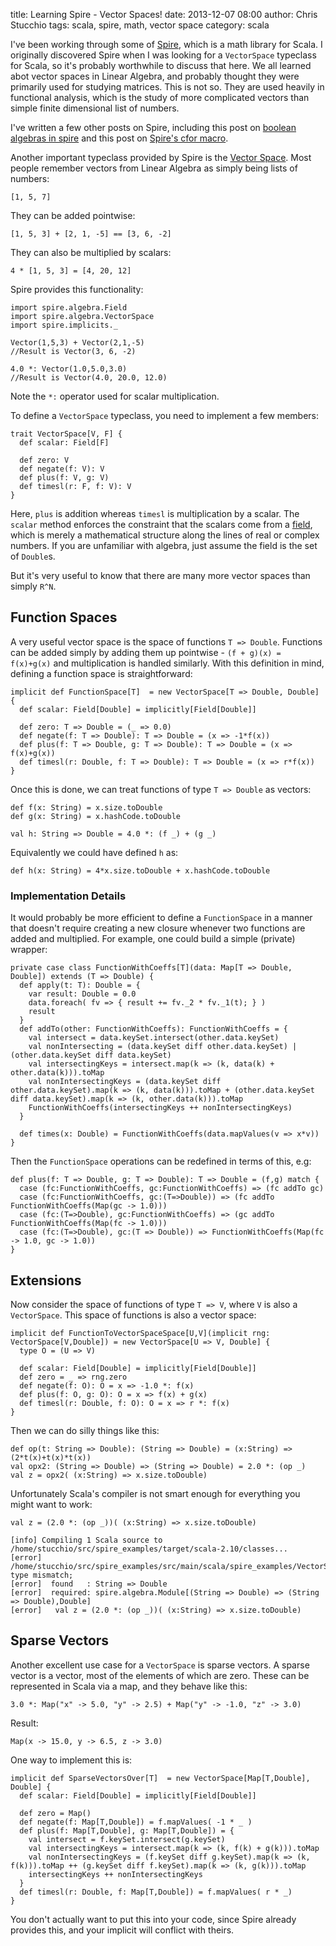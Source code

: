 title: Learning Spire - Vector Spaces!
date: 2013-12-07 08:00
author: Chris Stucchio
tags: scala, spire, math, vector space
category: scala




I've been working through some of [Spire](https://github.com/non/spire), which is a math library for Scala. I originally discovered Spire when I was looking for a `VectorSpace` typeclass for Scala, so it's probably worthwhile to discuss that here. We all learned abot vector spaces in Linear Algebra, and probably thought they were primarily used for studying matrices. This is not so. They are used heavily in functional analysis, which is the study of more complicated vectors than simple finite dimensional list of numbers.

I've written a few other posts on Spire, including this post on [boolean algebras in spire](/blog/2013/learning_spire_boolean_algebra.html) and this post on [Spire's cfor macro](http://www.chrisstucchio.com/blog/2014/learning_spire_cfor.html).




Another important typeclass provided by Spire is the [Vector Space](https://github.com/non/spire/blob/master/core/src/main/scala/spire/algebra/VectorSpace.scala). Most people remember vectors from Linear Algebra as simply being lists of numbers:

    [1, 5, 7]

They can be added pointwise:

    [1, 5, 3] + [2, 1, -5] == [3, 6, -2]

They can also be multiplied by scalars:

    4 * [1, 5, 3] = [4, 20, 12]

Spire provides this functionality:

    import spire.algebra.Field
    import spire.algebra.VectorSpace
    import spire.implicits._

    Vector(1,5,3) + Vector(2,1,-5)
    //Result is Vector(3, 6, -2)

    4.0 *: Vector(1.0,5.0,3.0)
    //Result is Vector(4.0, 20.0, 12.0)

Note the `*:` operator used for scalar multiplication.

To define a `VectorSpace` typeclass, you need to implement a few members:

    trait VectorSpace[V, F] {
      def scalar: Field[F]

      def zero: V
      def negate(f: V): V
      def plus(f: V, g: V)
      def timesl(r: F, f: V): V
    }

Here, `plus` is addition whereas `timesl` is multiplication by a scalar. The `scalar` method enforces the constraint that the scalars come from a [field](http://en.wikipedia.org/wiki/Field_(mathematics)), which is merely a mathematical structure along the lines of real or complex numbers. If you are unfamiliar with algebra, just assume the field is the set of `Double`s.

But it's very useful to know that there are many more vector spaces than simply `R^N`.

## Function Spaces

A very useful vector space is the space of functions `T => Double`. Functions can be added simply by adding them up pointwise - `(f + g)(x) = f(x)+g(x)` and multiplication is handled similarly. With this definition in mind, defining a function space is straightforward:

    implicit def FunctionSpace[T]  = new VectorSpace[T => Double, Double] {
      def scalar: Field[Double] = implicitly[Field[Double]]

      def zero: T => Double = (_ => 0.0)
      def negate(f: T => Double): T => Double = (x => -1*f(x))
      def plus(f: T => Double, g: T => Double): T => Double = (x => f(x)+g(x))
      def timesl(r: Double, f: T => Double): T => Double = (x => r*f(x))
    }

Once this is done, we can treat functions of type `T => Double` as vectors:

    def f(x: String) = x.size.toDouble
    def g(x: String) = x.hashCode.toDouble

    val h: String => Double = 4.0 *: (f _) + (g _)

Equivalently we could have defined `h` as:

    def h(x: String) = 4*x.size.toDouble + x.hashCode.toDouble

### Implementation Details

It would probably be more efficient to define a `FunctionSpace` in a manner that doesn't require creating a new closure whenever two functions are added and multiplied. For example, one could build a simple (private) wrapper:

    private case class FunctionWithCoeffs[T](data: Map[T => Double, Double]) extends (T => Double) {
      def apply(t: T): Double = {
        var result: Double = 0.0
        data.foreach( fv => { result += fv._2 * fv._1(t); } )
        result
      }
      def addTo(other: FunctionWithCoeffs): FunctionWithCoeffs = {
        val intersect = data.keySet.intersect(other.data.keySet)
        val nonIntersecting = (data.keySet diff other.data.keySet) | (other.data.keySet diff data.keySet)
        val intersectingKeys = intersect.map(k => (k, data(k) + other.data(k))).toMap
        val nonIntersectingKeys = (data.keySet diff other.data.keySet).map(k => (k, data(k))).toMap + (other.data.keySet diff data.keySet).map(k => (k, other.data(k))).toMap
        FunctionWithCoeffs(intersectingKeys ++ nonIntersectingKeys)
      }

      def times(x: Double) = FunctionWithCoeffs(data.mapValues(v => x*v))
    }

Then the `FunctionSpace` operations can be redefined in terms of this, e.g:

    def plus(f: T => Double, g: T => Double): T => Double = (f,g) match {
      case (fc:FunctionWithCoeffs, gc:FunctionWithCoeffs) => (fc addTo gc)
      case (fc:FunctionWithCoeffs, gc:(T=>Double)) => (fc addTo FunctionWithCoeffs(Map(gc -> 1.0)))
      case (fc:(T=>Double), gc:FunctionWithCoeffs) => (gc addTo FunctionWithCoeffs(Map(fc -> 1.0)))
      case (fc:(T=>Double), gc:(T => Double)) => FunctionWithCoeffs(Map(fc -> 1.0, gc -> 1.0))
    }

## Extensions

Now consider the space of functions of type `T => V`, where `V` is also a `VectorSpace`. This space of functions is also a vector space:

    implicit def FunctionToVectorSpaceSpace[U,V](implicit rng: VectorSpace[V,Double]) = new VectorSpace[U => V, Double] {
      type O = (U => V)

      def scalar: Field[Double] = implicitly[Field[Double]]
      def zero = _ => rng.zero
      def negate(f: O): O = x => -1.0 *: f(x)
      def plus(f: O, g: O): O = x => f(x) + g(x)
      def timesl(r: Double, f: O): O = x => r *: f(x)
    }

Then we can do silly things like this:

    def op(t: String => Double): (String => Double) = (x:String) => (2*t(x)+t(x)*t(x))
    val opx2: (String => Double) => (String => Double) = 2.0 *: (op _)
    val z = opx2( (x:String) => x.size.toDouble)

Unfortunately Scala's compiler is not smart enough for everything you might want to work:

    val z = (2.0 *: (op _))( (x:String) => x.size.toDouble)

    [info] Compiling 1 Scala source to /home/stucchio/src/spire_examples/target/scala-2.10/classes...
    [error] /home/stucchio/src/spire_examples/src/main/scala/spire_examples/VectorSpaceExamples.scala:32: type mismatch;
    [error]  found   : String => Double
    [error]  required: spire.algebra.Module[(String => Double) => (String => Double),Double]
    [error]   val z = (2.0 *: (op _))( (x:String) => x.size.toDouble)

## Sparse Vectors

Another excellent use case for a `VectorSpace` is sparse vectors. A sparse vector is a vector, most of the elements of which are zero. These can be represented in Scala via a map, and they behave like this:

    3.0 *: Map("x" -> 5.0, "y" -> 2.5) + Map("y" -> -1.0, "z" -> 3.0)

Result:

    Map(x -> 15.0, y -> 6.5, z -> 3.0)

One way to implement this is:

    implicit def SparseVectorsOver[T]  = new VectorSpace[Map[T,Double], Double] {
      def scalar: Field[Double] = implicitly[Field[Double]]

      def zero = Map()
      def negate(f: Map[T,Double]) = f.mapValues( -1 * _ )
      def plus(f: Map[T,Double], g: Map[T,Double]) = {
        val intersect = f.keySet.intersect(g.keySet)
        val intersectingKeys = intersect.map(k => (k, f(k) + g(k))).toMap
        val nonIntersectingKeys = (f.keySet diff g.keySet).map(k => (k, f(k))).toMap ++ (g.keySet diff f.keySet).map(k => (k, g(k))).toMap
        intersectingKeys ++ nonIntersectingKeys
      }
      def timesl(r: Double, f: Map[T,Double]) = f.mapValues( r * _)
    }

You don't actually want to put this into your code, since Spire already provides this, and your implicit will conflict with theirs.
